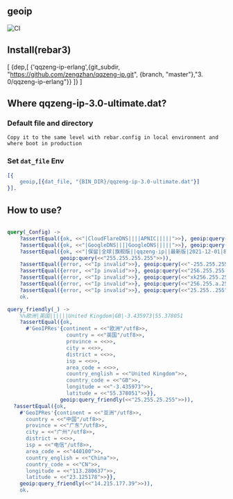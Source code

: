 geoip
----

![CI](https://github.com/yangcancai/qqzeng-ip/actions/workflows/ci.yml/badge.svg)

## Install(rebar3)
[
{dep,[
    {'qqzeng-ip-erlang',{git_subdir, "https://github.com/zengzhan/qqzeng-ip.git", {branch, "master"},"3.
0/qqzeng-ip-erlang"}}
]}
]

## Where qqzeng-ip-3.0-ultimate.dat?

### Default file and directory
```text
Copy it to the same level with rebar.config in local environment and where boot in production
```
### Set `dat_file` Env
```erlang
[{
    geoip,[{dat_file, "{BIN_DIR}/qqzeng-ip-3.0-ultimate.dat"}]
}].
```

## How to use?

```erlang

query(_Config) ->
    ?assertEqual({ok, <<"|CloudFlareDNS||||APNIC|||||">>}, geoip:query(<<"1.1.1.1">>)),
    ?assertEqual({ok, <<"|GoogleDNS||||GoogleDNS|||||">>}, geoip:query(<<"8.8.8.8">>)),
    ?assertEqual({ok, <<"|保留|全球|旗舰版||qqzeng-ip||最新版|2021-12-01|880995|"/utf8>>},
                 geoip:query(<<"255.255.255.255">>)),
    ?assertEqual({error, <<"Ip invalid">>}, geoip:query(<<"-255.255.255.255">>)),
    ?assertEqual({error, <<"Ip invalid">>}, geoip:query(<<"256.255.255.255">>)),
    ?assertEqual({error, <<"Ip invalid">>}, geoip:query(<<"xk256.255.255.255">>)),
    ?assertEqual({error, <<"Ip invalid">>}, geoip:query(<<"256.255.a.255">>)),
    ?assertEqual({error, <<"Ip invalid">>}, geoip:query(<<"25.255..255">>)),
    ok.

query_friendly(_) ->
    %%欧洲|英国||||||United Kingdom|GB|-3.435973|55.378051
    ?assertEqual({ok,
      #'GeoIPRes'{continent = <<"欧洲"/utf8>>,
                   country = <<"英国"/utf8>>,
                   province = <<>>,
                   city = <<>>,
                   district = <<>>,
                   isp = <<>>,
                   area_code = <<>>,
                   country_english = <<"United Kingdom">>,
                   country_code = <<"GB">>,
                   longitude = <<"-3.435973">>,
                   latitude = <<"55.378051">>}},
                 geoip:query_friendly(<<"25.255.25.255">>)),
  ?assertEqual({ok,
    #'GeoIPRes'{continent = <<"亚洲"/utf8>>,
      country = <<"中国"/utf8>>,
      province = <<"广东"/utf8>>,
      city = <<"广州"/utf8>>,
      district = <<>>,
      isp = <<"电信"/utf8>>,
      area_code = <<"440100">>,
      country_english = <<"China">>,
      country_code = <<"CN">>,
      longitude = <<"113.280637">>,
      latitude = <<"23.125178">>}},
    geoip:query_friendly(<<"14.215.177.39">>)),
    ok.
```